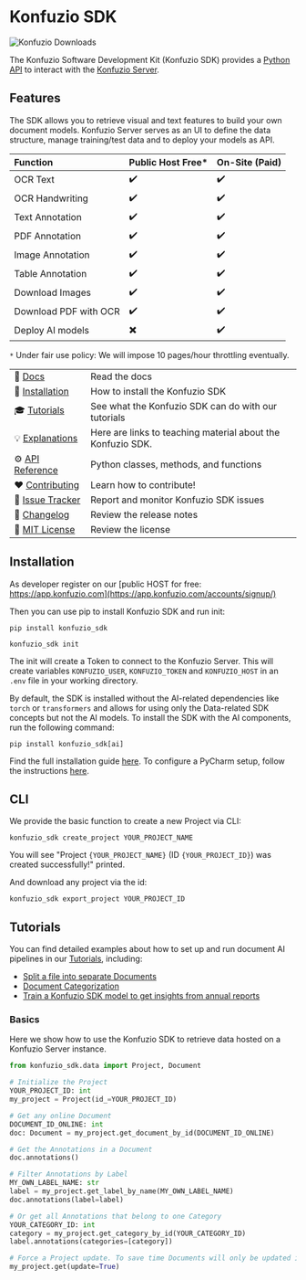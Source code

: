 # Konfuzio SDK

![Konfuzio Downloads](https://img.shields.io/pypi/dm/konfuzio_sdk)

The Konfuzio Software Development Kit (Konfuzio SDK) provides a
[Python API](https://dev.konfuzio.com/sdk/sourcecode.html) to interact with the
[Konfuzio Server](https://dev.konfuzio.com/index.html#konfuzio-server).

## Features

The SDK allows you to retrieve visual and text features to build your own document models. Konfuzio Server serves as an
UI to define the data structure, manage training/test data and to deploy your models as API.

Function               | Public Host Free* | On-Site (Paid) |
:--------------------- |:------------------|:---------------|
OCR Text               | ✔️                | ✔️             |
OCR Handwriting        | ✔️                | ✔️             |
Text Annotation        | ✔️                | ✔️             |
PDF Annotation         | ✔️                | ✔️             |
Image Annotation       | ✔️                | ✔️ ️            |
Table Annotation       | ✔️                | ✔️             |
Download Images        | ✔️                | ✔️             |
Download PDF with OCR  | ✔️                | ✔️             |
Deploy AI models       | ✖️                | ✔️             |

`*` Under fair use policy: We will impose 10 pages/hour throttling eventually.


|                                                                                      |                                                            |
|--------------------------------------------------------------------------------------|------------------------------------------------------------|
| 📒 [Docs](https://dev.konfuzio.com/sdk/index.html)                                   | Read the docs                                              |
| 💾 [Installation](https://github.com/konfuzio-ai/konfuzio-sdk#installation)          | How to install the Konfuzio SDK                            |
| 🎓 [Tutorials](https://dev.konfuzio.com/sdk/tutorials.html)                          | See what the Konfuzio SDK can do with our tutorials        |
| 💡 [Explanations](https://dev.konfuzio.com/sdk/explanations.html)                    | Here are links to teaching material about the Konfuzio SDK. |
| ⚙️ [API Reference](https://dev.konfuzio.com/sdk/sourcecode.html)                     | Python classes, methods, and functions                     |
| ❤️ [Contributing](https://dev.konfuzio.com/sdk/contribution.html)                    | Learn how to contribute!                                   |
| 🐛 [Issue Tracker](https://github.com/konfuzio-ai/konfuzio-sdk/issues)               | Report and monitor Konfuzio SDK issues                     |
| 🔭 [Changelog](https://github.com/konfuzio-ai/konfuzio-sdk/releases)                 | Review the release notes                                   |
| 📰 [MIT License](https://github.com/konfuzio-ai/konfuzio-sdk/blob/master/LICENSE.md) | Review the license                                         |

## Installation

As developer register on our [public HOST for free: https://app.konfuzio.com](https://app.konfuzio.com/accounts/signup/)

Then you can use pip to install Konfuzio SDK and run init:

    pip install konfuzio_sdk

    konfuzio_sdk init

The init will create a Token to connect to the Konfuzio Server. This will create variables `KONFUZIO_USER`,
`KONFUZIO_TOKEN` and `KONFUZIO_HOST` in an `.env` file in your working directory.

By default, the SDK is installed without the AI-related dependencies like `torch` or `transformers` and allows for using 
only the Data-related SDK concepts but not the AI models. To install the SDK with the AI components,
run the following command:
  ```
  pip install konfuzio_sdk[ai]
  ```

Find the full installation guide [here](https://dev.konfuzio.com/sdk/get_started.html#install-sdk).
To configure a PyCharm setup, follow the instructions [here](https://dev.konfuzio.com/sdk/quickstart_pycharm.html).

## CLI

We provide the basic function to create a new Project via CLI:

`konfuzio_sdk create_project YOUR_PROJECT_NAME`

You will see "Project `{YOUR_PROJECT_NAME}` (ID `{YOUR_PROJECT_ID}`) was created successfully!" printed.

And download any project via the id:

`konfuzio_sdk export_project YOUR_PROJECT_ID`

## Tutorials

You can find detailed examples about how to set up and run document AI pipelines in our 
[Tutorials](https://dev.konfuzio.com/sdk/tutorials.html), including:
- [Split a file into separate Documents](https://dev.konfuzio.com/sdk/tutorials/context-aware-file-splitting-model/index.html)
- [Document Categorization](https://dev.konfuzio.com/sdk/tutorials/document_categorization/index.html)
- [Train a Konfuzio SDK model to get insights from annual reports](https://dev.konfuzio.com/sdk/tutorials/annual-reports/index.html)

### Basics

Here we show how to use the Konfuzio SDK to retrieve data hosted on a Konfuzio Server instance.

```python
from konfuzio_sdk.data import Project, Document

# Initialize the Project
YOUR_PROJECT_ID: int
my_project = Project(id_=YOUR_PROJECT_ID)

# Get any online Document
DOCUMENT_ID_ONLINE: int
doc: Document = my_project.get_document_by_id(DOCUMENT_ID_ONLINE)

# Get the Annotations in a Document
doc.annotations()

# Filter Annotations by Label
MY_OWN_LABEL_NAME: str
label = my_project.get_label_by_name(MY_OWN_LABEL_NAME)
doc.annotations(label=label)

# Or get all Annotations that belong to one Category
YOUR_CATEGORY_ID: int
category = my_project.get_category_by_id(YOUR_CATEGORY_ID)
label.annotations(categories=[category])

# Force a Project update. To save time Documents will only be updated if they have changed.
my_project.get(update=True)
```
